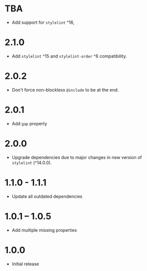 # TBA
- Add support for `stylelint` ^16,

# 2.1.0
- Add `stylelint` ^15 and `stylelint-order` ^6 compatibility.

# 2.0.2
- Don't force non-blockless `@include` to be at the end.

# 2.0.1
- Add `gap` property

# 2.0.0
- Upgrade dependencies due to major changes in new version of `stylelint` (^14.0.0).

# 1.1.0 - 1.1.1
- Update all outdated dependencies

# 1.0.1 – 1.0.5
- Add multiple missing properties

# 1.0.0
- Initial release
